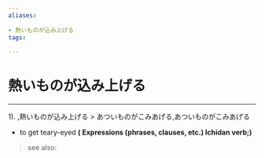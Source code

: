 ```yaml
---
aliases:
    
- 熱いものが込み上げる
tags:
    
---
```


# 熱いものが込み上げる
---
1).
,熱いものが込み上げる > あついものがこみあげる,あついものがこみあげる

- to get teary-eyed
**( Expressions (phrases, clauses, etc.) Ichidan verb;)**
> see also: 
            